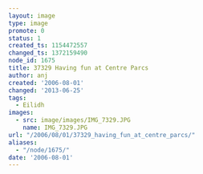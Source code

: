```yaml
---
layout: image
type: image
promote: 0
status: 1
created_ts: 1154472557
changed_ts: 1372159490
node_id: 1675
title: 37329 Having fun at Centre Parcs
author: anj
created: '2006-08-01'
changed: '2013-06-25'
tags:
  - Eilidh
images:
  - src: image/images/IMG_7329.JPG
    name: IMG_7329.JPG
url: "/2006/08/01/37329_having_fun_at_centre_parcs/"
aliases:
  - "/node/1675/"
date: '2006-08-01'
---
```


